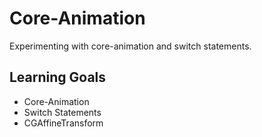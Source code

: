 # Core-Animation
Experimenting with core-animation and switch statements.
## Learning Goals
<ul>
<li>Core-Animation</li>
<li>Switch Statements</li>
<li>CGAffineTransform</li>
</ul>
